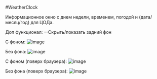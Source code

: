 #WeatherClock
<!--Инфо блок-->
Информационное окно с днем недели, временем, погодой и (дата/месяц/год) для ЦОДа.

Доп функционал:
--Скрыть/показать задний фон

<!--С фоном-->
С фоном:
![image](https://github.com/user-attachments/assets/28237035-d95c-4f35-aedf-19fef0450aaa)


<!--Без фона-->
Без фона:
![image](https://github.com/user-attachments/assets/88ab0738-9461-44d4-a404-067d3cf3832c)



С фоном (поверх браузера):
![image](https://github.com/user-attachments/assets/4960a02d-8077-4f8b-8409-92b48be05e7f)


Без фона (поверх браузера):
![image](https://github.com/user-attachments/assets/992e8037-07e5-4e1f-b83e-bea0a369417c)





<!--Версия
xml version="1.0"
encoding="utf-8"-->

